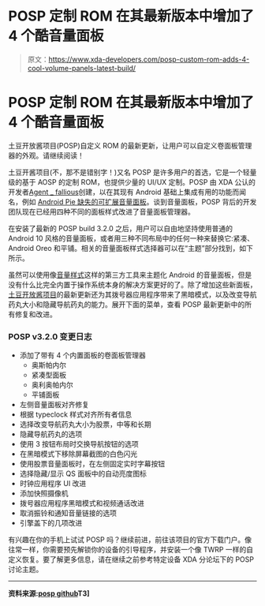 # POSP 定制 ROM 在其最新版本中增加了 4 个酷音量面板

> 原文：<https://www.xda-developers.com/posp-custom-rom-adds-4-cool-volume-panels-latest-build/>

# POSP 定制 ROM 在其最新版本中增加了 4 个酷音量面板

土豆开放酱项目(POSP)自定义 ROM 的最新更新，让用户可以自定义卷面板管理器的外观。请继续阅读！

土豆开酱项目(不，那不是错别字！)又名 POSP 是许多用户的首选，它是一个轻量级的基于 AOSP 的定制 ROM，也提供少量的 UI/UX 定制。POSP 由 XDA 公认的开发者[Agent _ fallious](https://forum.xda-developers.com/member.php?u=5834335)创建，以在其现有 Android 基础上集成有用的功能而闻名，例如 [Android Pie 缺失的可扩展音量面板](https://www.xda-developers.com/posp-latest-update-android-pie-oneplus-6t-poco-f1/)。谈到音量面板，POSP 背后的开发团队现在已经用四种不同的面板样式改进了音量面板管理器。

在安装了最新的 POSP build 3.2.0 之后，用户可以自由地坚持使用普通的 Android 10 风格的音量面板，或者用三种不同布局中的任何一种来替换它:紧凑、Android Oreo 和平铺。相关的音量面板样式选择器可以在“主题”部分找到，如下所示。

虽然可以使用像[音量样式](https://www.xda-developers.com/volume-styles-theme-android-volume-panel/)这样的第三方工具来主题化 Android 的音量面板，但是没有什么比完全内置于操作系统本身的解决方案更好的了。除了增加这些新面板，[土豆开放酱项目](https://github.com/PotatoProject)的最新更新还为其拨号器应用程序带来了黑暗模式，以及改变导航药丸大小和隐藏导航药丸的能力。展开下面的菜单，查看 POSP 最新更新中的所有修复和改进。

### POSP v3.2.0 变更日志

*   添加了带有 4 个内置面板的卷面板管理器
    *   奥斯帕内尔
    *   紧凑型面板
    *   奥利奥帕内尔
    *   平铺面板
*   左侧音量面板对齐修复
*   根据 typeclock 样式对齐所有者信息
*   选择改变导航药丸大小为股票，中等和长期
*   隐藏导航药丸的选项
*   使用 3 按钮布局时交换导航按钮的选项
*   在黑暗模式下移除屏幕截图的白色闪光
*   使用股票音量面板时，在左侧固定实时字幕按钮
*   选择隐藏/显示 QS 面板中的自动亮度图标
*   时钟应用程序 UI 改进
*   添加快照摄像机
*   拨号器应用程序黑暗模式和视频通话改进
*   取消振铃和通知音量链接的选项
*   引擎盖下的几项改进

有兴趣在你的手机上试试 POSP 吗？继续前进，前往该项目的官方下载门户。像往常一样，你需要预先解锁你的设备的引导程序，并安装一个像 TWRP 一样的自定义恢复。要了解更多信息，请在继续之前参考特定设备 XDA 分论坛下的 POSP 讨论主题。

* * *

**资料来源:[posp github](https://github.com/PotatoProject/vendor_potato/blob/croquette-release/CHANGELOG.md)T3]**